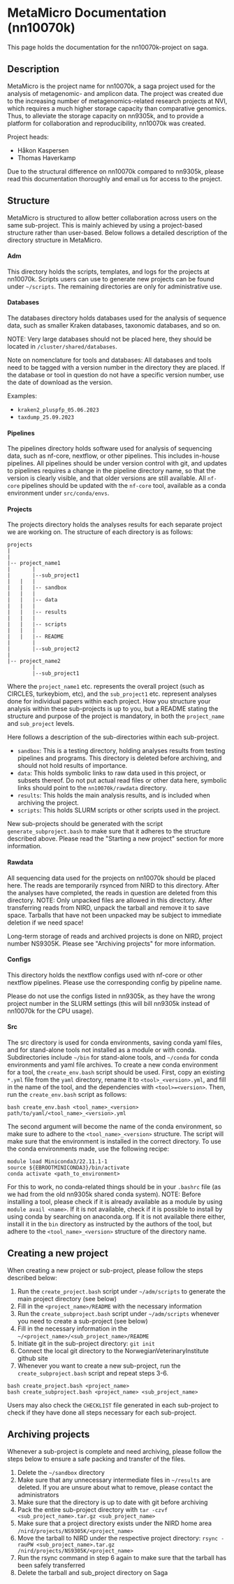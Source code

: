 # MetaMicro Documentation (nn10070k)
This page holds the documentation for the nn10070k-project on saga.

## Description
MetaMicro is the project name for nn10070k, a saga project used for the analysis of metagenomic- and amplicon data. 
The project was created due to the increasing number of metagenomics-related research projects at NVI, which requires a much higher storage capacity than comparative genomics. Thus, to alleviate the storage capacity on nn9305k, and to provide a platform for collaboration and reproducibility, nn10070k was created.

Project heads:
- Håkon Kaspersen
- Thomas Haverkamp

Due to the structural difference on nn10070k compared to nn9305k, please read this documentation thoroughly and email us for access to the project.

## Structure
MetaMicro is structured to allow better collaboration across users on the same sub-project. This is mainly achieved by using a project-based structure rather than user-based.
Below follows a detailed description of the directory structure in MetaMicro.

#### Adm
This directory holds the scripts, templates, and logs for the projects at nn10070k. Scripts users can use to generate new projects can be found under `~/scripts`.
The remaining directories are only for administrative use.

#### Databases
The databases directory holds databases used for the analysis of sequence data, such as smaller Kraken databases, taxonomic databases, and so on.

NOTE: Very large databases should not be placed here, they should be located in `/cluster/shared/databases`.

Note on nomenclature for tools and databases:
All databases and tools need to be tagged with a version number in the directory they are placed. If the database or tool in question do not have a specific version number, use the date of download as the version.

Examples:
- `kraken2_pluspfp_05.06.2023`
- `taxdump_25.09.2023`

#### Pipelines
The pipelines directory holds software used for analysis of sequencing data, such as nf-core, nextflow, or other pipelines. This includes in-house pipelines. All pipelines should be under version control with git, and updates to pipelines requires a change in the pipeline directory name, so that the version is clearly visible, and that older versions are still available.
All `nf-core` pipelines should be updated with the `nf-core` tool, available as a conda environment under `src/conda/envs`.

#### Projects
The projects directory holds the analyses results for each separate project we are working on. The structure of each directory is as follows:

```
projects
|
|
|-- project_name1
|       |
|       |--sub_project1
|	|	|
|	|	|-- sandbox
|	|	|
|	|	|-- data
|	|	|
|	|	|-- results
|	|	|
|	|	|-- scripts
|	|	|
|	|	|-- README	
|       |
|       |--sub_project2
|
|-- project_name2
        |
        |--sub_project1
```

Where the `project_name1` etc. represents the overall project (such as CIRCLES, turkeybiom, etc), and the `sub_project1` etc. represent analyses done for individual papers within each project.
How you structure your analysis within these sub-projects is up to you, but a README stating the structure and purpose of the project is mandatory, in both the `project_name` and `sub_project` levels.

Here follows a description of the sub-directories within each sub-project.
- `sandbox`: This is a testing directory, holding analyses results from testing pipelines and programs. This directory is deleted before archiving, and should not hold results of importance.
- `data`: This holds symbolic links to raw data used in this project, or subsets thereof. Do not put actual read files or other data here, symbolic links should point to the `nn10070k/rawdata` directory.
- `results`: This holds the main analysis results, and is included when archiving the project. 
- `scripts`: This holds SLURM scripts or other scripts used in the project.

New sub-projects should be generated with the script `generate_subproject.bash` to make sure that it adheres to the structure described above. Please read the "Starting a new project" section for more information.

#### Rawdata
All sequencing data used for the projects on nn10070k should be placed here. The reads are temporarily rsynced from NIRD to this directory. After the analyses have completed, the reads in question are deleted from this directory.
NOTE: Only unpacked files are allowed in this directory. After transferring reads from NIRD, unpack the tarball and remove it to save space. Tarballs that have not been unpacked may be subject to immediate deletion if we need space!

Long-term storage of reads and archived projects is done on NIRD, project number NS9305K. Please see "Archiving projects" for more information.

#### Configs
This directory holds the nextflow configs used with nf-core or other nextflow pipelines. Please use the corresponding config by pipeline name.

Please do not use the configs listed in nn9305k, as they have the wrong project number in the SLURM settings (this will bill nn9305k instead of nn10070k for the CPU usage).

#### Src
The src directory is used for conda environments, saving conda yaml files, and for stand-alone tools not installed as a module or with conda.
Subdirectories include `~/bin` for stand-alone tools, and `~/conda` for conda environments and yaml file archives.
To create a new conda environment for a tool, the `create_env.bash` script should be used. First, copy an existing `*.yml` file from the `yaml` directory, rename it to `<tool>_<version>.yml`, and fill in the name of the tool, and the dependencies with `<tool>=<version>`. Then, run the `create_env.bash` script as follows:

```
bash create_env.bash <tool_name>_<version> path/to/yaml/<tool_name>_<version>.yml
```

The second argument will become the name of the conda environment, so make sure to adhere to the `<tool_name>_<version>` structure. The script will make sure that the environment is installed in the correct directory.
To use the conda environments made, use the following recipe:

```
module load Miniconda3/22.11.1-1
source ${EBROOTMINICONDA3}/bin/activate
conda activate <path_to_environment>
```

For this to work, no conda-related things should be in your `.bashrc` file (as we had from the old nn9305k shared conda system).
NOTE: Before installing a tool, please check if it is already available as a module by using `module avail <name>`. If it is not available, check if it is possible to install by using conda by searching on anaconda.org. If it is not available there either, install it in the `bin` directory as instructed by the authors of the tool, but adhere to the `<tool_name>_<version>` structure of the directory name.

## Creating a new project
When creating a new project or sub-project, please follow the steps described below:
1. Run the `create_project.bash` script under `~/adm/scripts` to generate the main project directory (see below)
2. Fill in the `<project_name>/README` with the necessary information
3. Run the `create_subproject.bash` script under `~/adm/scripts` whenever you need to create a sub-project (see below)
4. Fill in the necessary information in the `~/<project_name>/<sub_project_name>/README`
5. Initiate git in the sub-project directory: `git init`
6. Connect the local git directory to the NorwegianVeterinaryInstitute github site
7. Whenever you want to create a new sub-project, run the `create_subproject.bash` script and repeat steps 3-6.

```
bash create_project.bash <project_name>
bash create_subproject.bash <project_name> <sub_project_name>
```

Users may also check the `CHECKLIST` file generated in each sub-project to check if they have done all steps necessary for each sub-project.

## Archiving projects
Whenever a sub-project is complete and need archiving, please follow the steps below to ensure a safe packing and transfer of the files.

1. Delete the `~/sandbox` directory
2. Make sure that any unnecessary intermediate files in `~/results` are deleted. If you are unsure about what to remove, please contact the administrators
3. Make sure that the directory is up to date with git before archiving
4. Pack the entire sub-project directory with `tar -czvf <sub_project_name>.tar.gz <sub_project_name>`
5. Make sure that a project directory exists under the NIRD home area `/nird/projects/NS9305K/<project_name>`
6. Move the tarball to NIRD under the respective project directory: `rsync -rauPW <sub_project_name>.tar.gz /nird/projects/NS9305K/<project_name>`
7. Run the rsync command in step 6 again to make sure that the tarball has been safely transferred
8. Delete the tarball and sub_project directory on Saga

